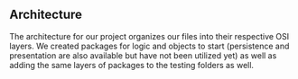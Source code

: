 ## Architecture

The architecture for our project organizes our files into their respective OSI layers. We created packages for logic and objects to start (persistence and presentation are also available but have not been utilized yet) as well as adding the same layers of packages to the testing folders as well.
